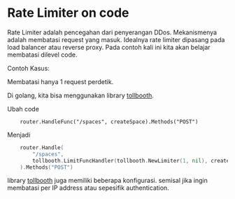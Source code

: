# Rate Limiter on code

Rate Limiter adalah pencegahan dari penyerangan DDos. 
Mekanismenya adalah membatasi request yang masuk. 
Idealnya rate limiter dipasang pada load balancer atau reverse proxy.
Pada contoh kali ini kita akan belajar membatasi dilevel code.

Contoh Kasus:

Membatasi hanya 1 request perdetik.

Di golang, kita bisa menggunakan library [tollbooth](https://github.com/didip/tollbooth).

Ubah code 
```
	router.HandleFunc("/spaces", createSpace).Methods("POST")
```

Menjadi

```go
    router.Handle(
		"/spaces",
		tollbooth.LimitFuncHandler(tollbooth.NewLimiter(1, nil), createSpace),
	).Methods("POST")
```

library [tollbooth](https://github.com/didip/tollbooth) juga memiliki beberapa konfigurasi.
semisal jika ingin membatasi per IP address atau sepesifik authentication.